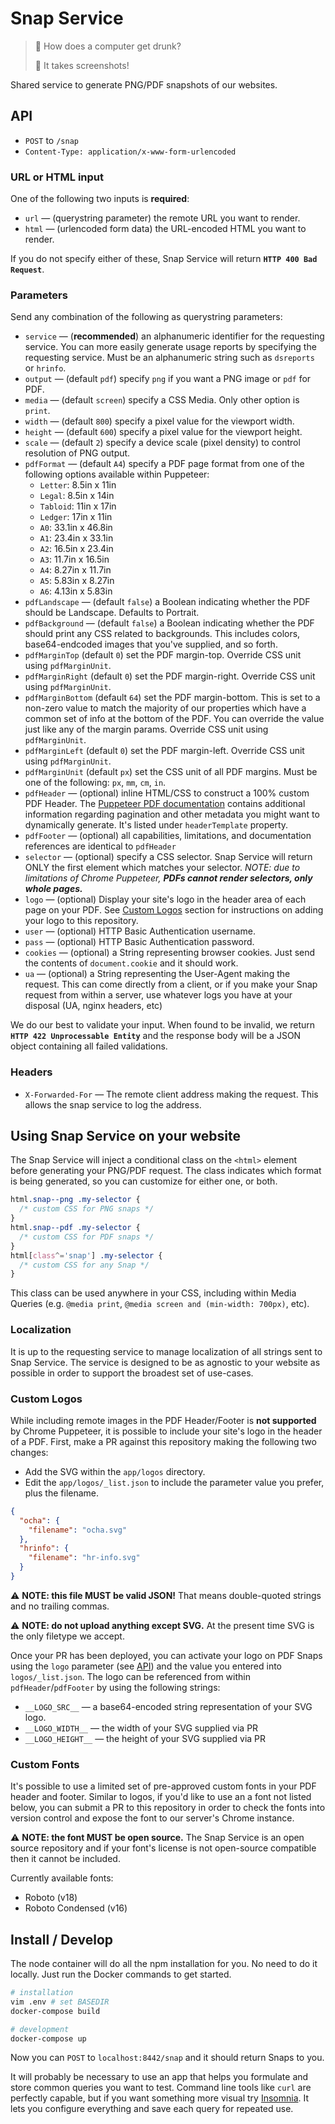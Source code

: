 # Snap Service

> 🤔 How does a computer get drunk?
>
> 🤣 It takes screenshots!

Shared service to generate PNG/PDF snapshots of our websites.

## API

- `POST` to `/snap`
- `Content-Type: application/x-www-form-urlencoded`

### URL or HTML input

One of the following two inputs is **required**:

- `url` — (querystring parameter) the remote URL you want to render.
- `html` — (urlencoded form data) the URL-encoded HTML you want to render.

If you do not specify either of these, Snap Service will return **`HTTP 400 Bad Request`**.

### Parameters

Send any combination of the following as querystring parameters:

- `service` — (**recommended**) an alphanumeric identifier for the requesting service. You can more easily generate usage reports by specifying the requesting service. Must be an alphanumeric string such as `dsreports` or `hrinfo`.
- `output` — (default `pdf`) specify `png` if you want a PNG image or `pdf` for PDF.
- `media` — (default `screen`) specify a CSS Media. Only other option is `print`.
- `width` — (default `800`) specify a pixel value for the viewport width.
- `height` — (default `600`) specify a pixel value for the viewport height.
- `scale` — (default `2`) specify a device scale (pixel density) to control resolution of PNG output.
- `pdfFormat` — (default `A4`) specify a PDF page format from one of the following options available within Puppeteer:
  - `Letter`: 8.5in x 11in
  - `Legal`: 8.5in x 14in
  - `Tabloid`: 11in x 17in
  - `Ledger`: 17in x 11in
  - `A0`: 33.1in x 46.8in
  - `A1`: 23.4in x 33.1in
  - `A2`: 16.5in x 23.4in
  - `A3`: 11.7in x 16.5in
  - `A4`: 8.27in x 11.7in
  - `A5`: 5.83in x 8.27in
  - `A6`: 4.13in x 5.83in
- `pdfLandscape` — (default `false`) a Boolean indicating whether the PDF should be Landscape. Defaults to Portrait.
- `pdfBackground` — (default `false`) a Boolean indicating whether the PDF should print any CSS related to backgrounds. This includes colors, base64-endcoded images that you've supplied, and so forth.
- `pdfMarginTop` (default `0`) set the PDF margin-top. Override CSS unit using `pdfMarginUnit`.
- `pdfMarginRight` (default `0`) set the PDF margin-right. Override CSS unit using `pdfMarginUnit`.
- `pdfMarginBottom` (default `64`) set the PDF margin-bottom. This is set to a non-zero value to match the majority of our properties which have a common set of info at the bottom of the PDF. You can override the value just like any of the margin params. Override CSS unit using `pdfMarginUnit`.
- `pdfMarginLeft` (default `0`) set the PDF margin-left. Override CSS unit using `pdfMarginUnit`.
- `pdfMarginUnit` (default `px`) set the CSS unit of all PDF margins. Must be one of the following: `px`, `mm`, `cm`, `in`.
- `pdfHeader` — (optional) inline HTML/CSS to construct a 100% custom PDF Header. The [Puppeteer PDF documentation](https://github.com/GoogleChrome/puppeteer/blob/master/docs/api.md#pagepdfoptions) contains additional information regarding pagination and other metadata you might want to dynamically generate. It's listed under `headerTemplate` property.
- `pdfFooter` — (optional) all capabilities, limitations, and documentation references are identical to `pdfHeader`
- `selector` — (optional) specify a CSS selector. Snap Service will return ONLY the first element which matches your selector. _NOTE: due to limitations of Chrome Puppeteer, **PDFs cannot render selectors, only whole pages.**_
- `logo` — (optional) Display your site's logo in the header area of each page on your PDF. See [Custom Logos](#custom-logos) section for instructions on adding your logo to this repository.
- `user` — (optional) HTTP Basic Authentication username.
- `pass` — (optional) HTTP Basic Authentication password.
- `cookies` — (optional) a String representing browser cookies. Just send the contents of `document.cookie` and it should work.
- `ua` — (optional) a String representing the User-Agent making the request. This can come directly from a client, or if you make your Snap request from within a server, use whatever logs you have at your disposal (UA, nginx headers, etc)

We do our best to validate your input. When found to be invalid, we return **`HTTP 422 Unprocessable Entity`** and the response body will be a JSON object containing all failed validations.

### Headers

- `X-Forwarded-For` — The remote client address making the request. This allows the snap service to log the address.


## Using Snap Service on your website

The Snap Service will inject a conditional class on the `<html>` element before generating your PNG/PDF request. The class indicates which format is being generated, so you can customize for either one, or both.

```css
html.snap--png .my-selector {
  /* custom CSS for PNG snaps */
}
html.snap--pdf .my-selector {
  /* custom CSS for PDF snaps */
}
html[class^='snap'] .my-selector {
  /* custom CSS for any Snap */
}
```

This class can be used anywhere in your CSS, including within Media Queries (e.g. `@media print`, `@media screen and (min-width: 700px)`, etc).


### Localization

It is up to the requesting service to manage localization of all strings sent to Snap Service. The service is designed to be as agnostic to your website as possible in order to support the broadest set of use-cases.


### Custom Logos

While including remote images in the PDF Header/Footer is **not supported** by Chrome Puppeteer, it is possible to include your site's logo in the header of a PDF. First, make a PR against this repository making the following two changes:

* Add the SVG within the `app/logos` directory.
* Edit the `app/logos/_list.json` to include the parameter value you prefer, plus the filename.

```json
{
  "ocha": {
    "filename": "ocha.svg"
  },
  "hrinfo": {
    "filename": "hr-info.svg"
  }
}
```

⚠️ **NOTE: this file MUST be valid JSON!** That means double-quoted strings and no trailing commas.

⚠️ **NOTE: do not upload anything except SVG.** At the present time SVG is the only filetype we accept.

Once your PR has been deployed, you can activate your logo on PDF Snaps using the `logo` parameter (see [API](#api)) and the value you entered into `logos/_list.json`. The logo can be referenced from within `pdfHeader`/`pdfFooter` by using the following strings:

- `__LOGO_SRC__` — a base64-encoded string representation of your SVG logo.
- `__LOGO_WIDTH__` — the width of your SVG supplied via PR
- `__LOGO_HEIGHT__` — the height of your SVG supplied via PR


### Custom Fonts

It's possible to use a limited set of pre-approved custom fonts in your PDF header and footer. Similar to logos, if you'd like to use an a font not listed below, you can submit a PR to this repository in order to check the fonts into version control and expose the font to our server's Chrome instance.

⚠️ **NOTE: the font MUST be open source.** The Snap Service is an open source repository and if your font's license is not open-source compatible then it cannot be included.

Currently available fonts:

- Roboto (v18)
- Roboto Condensed (v16)


## Install / Develop

The node container will do all the npm installation for you. No need to do it locally. Just run the Docker commands to get started.

```bash
# installation
vim .env # set BASEDIR
docker-compose build

# development
docker-compose up
```

Now you can `POST` to `localhost:8442/snap` and it should return Snaps to you.

It will probably be necessary to use an app that helps you formulate and store common queries you want to test. Command line tools like `curl` are perfectly capable, but if you want something more visual try [Insomnia](https://insomnia.rest/). It lets you configure everything and save each query for repeated use.
